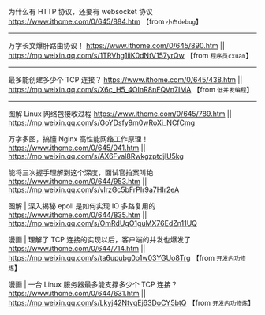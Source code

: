 
为什么有 HTTP 协议，还要有 websocket 协议 https://www.ithome.com/0/645/884.htm  【from `小白debug`】

--------------------------------------------------

万字长文爆肝路由协议！ https://www.ithome.com/0/645/890.htm || https://mp.weixin.qq.com/s/1TRVhg1iiK0dNtV157yrQw  【from `程序员cxuan`】

--------------------------------------------------

最多能创建多少个 TCP 连接？ https://www.ithome.com/0/645/438.htm || https://mp.weixin.qq.com/s/X6c_H5_4OInR8nFQVn7IMA  【from `低并发编程`】

--------------------------------------------------

图解 Linux 网络包接收过程 https://www.ithome.com/0/645/789.htm || https://mp.weixin.qq.com/s/GoYDsfy9m0wRoXi_NCfCmg

万字多图，搞懂 Nginx 高性能网络工作原理！ https://www.ithome.com/0/645/041.htm || https://mp.weixin.qq.com/s/AX6Fval8RwkgzptdjlU5kg

能将三次握手理解到这个深度，面试官拍案叫绝 https://www.ithome.com/0/644/953.htm || https://mp.weixin.qq.com/s/vlrzGc5bFrPIr9a7HIr2eA

图解 | 深入揭秘 epoll 是如何实现 IO 多路复用的 https://www.ithome.com/0/644/835.htm || https://mp.weixin.qq.com/s/OmRdUgO1guMX76EdZn11UQ

漫画 | 理解了 TCP 连接的实现以后，客户端的并发也爆发了 https://www.ithome.com/0/644/714.htm || https://mp.weixin.qq.com/s/ta6upubg0o1w03YGUo8Trg  【from `开发内功修炼`】

漫画 | 一台 Linux 服务器最多能支撑多少个 TCP 连接？ https://www.ithome.com/0/644/631.htm || https://mp.weixin.qq.com/s/Lkyj42NtvqEj63DoCY5btQ  【from `开发内功修炼`】
